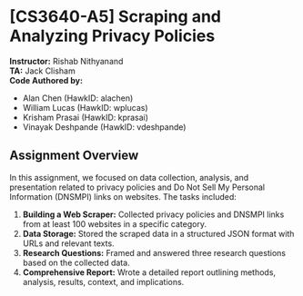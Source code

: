 # [CS3640-A5] Scraping and Analyzing Privacy Policies

**Instructor:** Rishab Nithyanand  
**TA:** Jack Clisham  
**Code Authored by:** 
- Alan Chen (HawkID: alachen)  <br>
- William Lucas (HawkID: wplucas)  <br>
- Krisham Prasai (HawkID: kprasai)  <br>
- Vinayak Deshpande (HawkID: vdeshpande) <br>

## Assignment Overview

In this assignment, we focused on data collection, analysis, and presentation related to privacy policies and Do Not Sell My Personal Information (DNSMPI) links on websites. The tasks included:

1. **Building a Web Scraper:** Collected privacy policies and DNSMPI links from at least 100 websites in a specific category.
2. **Data Storage:** Stored the scraped data in a structured JSON format with URLs and relevant texts.
3. **Research Questions:** Framed and answered three research questions based on the collected data.
4. **Comprehensive Report:** Wrote a detailed report outlining methods, analysis, results, context, and implications.

